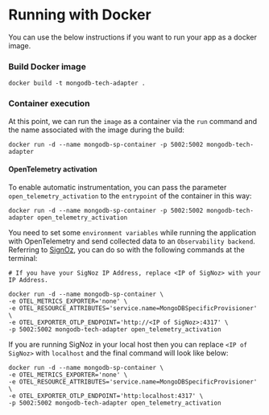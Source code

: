 # Running with Docker
You can use the below instructions if you want to run your app as a docker image.
### Build Docker image
```
docker build -t mongodb-tech-adapter .
```
### Container execution
At this point, we can run the `image` as a container via the `run` command and the name associated with the image during the build:
```
docker run -d --name mongodb-sp-container -p 5002:5002 mongodb-tech-adapter
```
#### OpenTelemetry activation
To enable automatic instrumentation, you can pass the parameter `open_telemetry_activation` to the `entrypoint` of the container in this way:
```
docker run -d --name mongodb-sp-container -p 5002:5002 mongodb-tech-adapter open_telemetry_activation
```

You need to set some `environment variables` while running the application with OpenTelemetry and send collected data to an `Observability backend`. Referring to [SignOz](./opentelemetry.md), you can do so with the following commands at the terminal:
```
# If you have your SigNoz IP Address, replace <IP of SigNoz> with your IP Address.

docker run -d --name mongodb-sp-container \
-e OTEL_METRICS_EXPORTER='none' \
-e OTEL_RESOURCE_ATTRIBUTES='service.name=MongoDBSpecificProvisioner' \
-e OTEL_EXPORTER_OTLP_ENDPOINT='http://<IP of SigNoz>:4317' \
-p 5002:5002 mongodb-tech-adapter open_telemetry_activation
```
If you are running SigNoz in your local host then you can replace `<IP of SigNoz>` with `localhost` and the final command will look like below:
```
docker run -d --name mongodb-sp-container \
-e OTEL_METRICS_EXPORTER='none' \
-e OTEL_RESOURCE_ATTRIBUTES='service.name=MongoDBSpecificProvisioner' \
-e OTEL_EXPORTER_OTLP_ENDPOINT='http:localhost:4317' \
-p 5002:5002 mongodb-tech-adapter open_telemetry_activation
```

